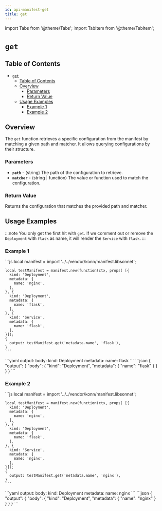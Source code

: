 ```yaml
---
id: api-manifest-get
title: get
---
```


import Tabs from '@theme/Tabs';
import TabItem from '@theme/TabItem';

# `get`

## Table of Contents
- [`get`](#get)
  - [Table of Contents](#table-of-contents)
  - [Overview](#overview)
    - [Parameters](#parameters)
    - [Return Value](#return-value)
  - [Usage Examples](#usage-examples)
    - [Example 1](#example-1)
    - [Example 2](#example-2)

## Overview
The `get` function retrieves a specific configuration from the manifest by matching a given path and matcher. It allows querying configurations by their structure.

### Parameters
- **`path`** - (string) The path of the configuration to retrieve.
- **`matcher`** - (string | function) The value or function used to match the configuration.

### Return Value
Returns the configuration that matches the provided path and matcher.

## Usage Examples

:::note
You only get the first hit with `get`. If we comment out or remove the `Deployment` with `flask` as name, it will render the `Service` with `flask`.
:::

### Example 1
<Tabs>
  <TabItem value="jsonnet" label="Jsonnet" default>
    ```js
    local manifest = import '../../vendor/konn/manifest.libsonnet';

    local testManifest = manifest.new(function(ctx, props) [{
      kind: 'Deployment',
      metadata: {
        name: 'nginx',
      },
    }, {
      kind: 'Deployment',
      metadata: {
        name: 'flask',
      },
    }, {
      kind: 'Service',
      metadata: {
        name: 'flask',
      },
    }]);
    {
      output: testManifest.get('metadata.name', 'flask'),
    }
    ``` 
  </TabItem>
  <TabItem value="yaml" label="YAML Output">
    ```yaml
    output:
      body:
        kind: Deployment
        metadata:
          name: flask
    ```
  </TabItem>
  <TabItem value="json" label="JSON Output">
    ```json
    {
       "output": {
          "body": {
             "kind": "Deployment",
             "metadata": {
                "name": "flask"
             }
          }
       }
    }
    ```
  </TabItem>
</Tabs>

### Example 2
<Tabs>
  <TabItem value="jsonnet" label="Jsonnet" default>
    ```js
    local manifest = import '../../vendor/konn/manifest.libsonnet';

    local testManifest = manifest.new(function(ctx, props) [{
      kind: 'Deployment',
      metadata: {
        name: 'nginx',
      },
    }, {
      kind: 'Deployment',
      metadata: {
        name: 'flask',
      },
    }, {
      kind: 'Service',
      metadata: {
        name: 'nginx',
      },
    }]);
    {
      output: testManifest.get('metadata.name', 'nginx'),
    }
    ``` 
  </TabItem>
  <TabItem value="yaml" label="YAML Output">
    ```yaml
    output:
      body:
        kind: Deployment
        metadata:
          name: nginx
    ```
  </TabItem>
  <TabItem value="json" label="JSON Output">
    ```json
    {
       "output": {
          "body": {
             "kind": "Deployment",
             "metadata": {
                "name": "nginx"
             }
          }
       }
    }
    ```
  </TabItem>
</Tabs>
